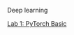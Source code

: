 Deep learning

[Lab 1: PyTorch Basic ](https://github.com/Yuhsuant1994/DataScienceTechInstitute/blob/master/DeepLearning/DSTI_DL_Labs1_2019.ipynb)
